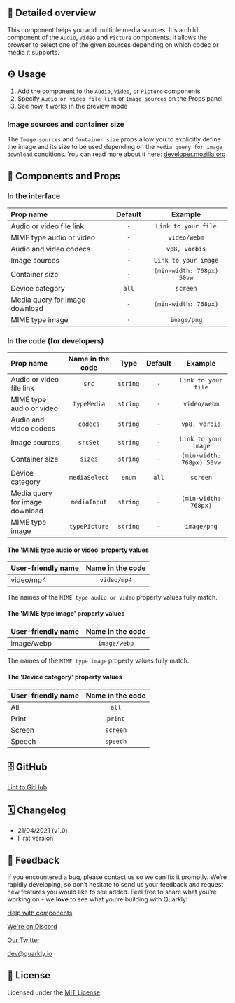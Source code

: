 ## 📖 Detailed overview

This component helps you add multiple media sources. It's a child component of the `Audio`, `Video` and `Picture` components. It allows the browser to select one of the given sources depending on which codec or media it supports.

## ⚙️ Usage

1.  Add the component to the `Audio`, `Video`, or `Picture` components
2.  Specify `Audio or video file link` or `Image sources` on the Props panel
3.  See how it works in the preview mode

### Image sources and container size

The `Image sources` and `Container size` props allow you to explicitly define the image and its size to be used depending on the `Media query for image download` conditions. You can read more about it here: [developer.mozilla.org](https://developer.mozilla.org/en-US/docs/Learn/HTML/Multimedia_and_embedding/Responsive_images)

## 🧩 Components and Props

### In the interface

| Prop name                      | Default |          Example          |
| :----------------------------- | :-----: | :-----------------------: |
| Audio or video file link       |   `-`   |    `Link to your file`    |
| MIME type audio or video       |   `-`   |       `video/webm`        |
| Audio and video codecs         |   `-`   |       `vp8, vorbis`       |
| Image sources                  |   `-`   |   `Link to your image`    |
| Container size                 |   `-`   | `(min-width: 768px) 50vw` |
| Device category                |  `all`  |         `screen`          |
| Media query for image download |   `-`   |   `(min-width: 768px)`    |
| MIME type image                |   `-`   |        `image/png`        |

### In the code (for developers)

| Prop name                      | Name in the code |   Type   | Default |          Example          |
| :----------------------------- | :--------------: | :------: | :-----: | :-----------------------: |
| Audio or video file link       |      `src`       | `string` |   `-`   |    `Link to your file`    |
| MIME type audio or video       |   `typeMedia`    | `string` |   `-`   |       `video/webm`        |
| Audio and video codecs         |     `codecs`     | `string` |   `-`   |       `vp8, vorbis`       |
| Image sources                  |     `srcSet`     | `string` |   `-`   |   `Link to your image`    |
| Container size                 |     `sizes`      | `string` |   `-`   | `(min-width: 768px) 50vw` |
| Device category                |  `mediaSelect`   |  `enum`  |  `all`  |         `screen`          |
| Media query for image download |   `mediaInput`   | `string` |   `-`   |   `(min-width: 768px)`    |
| MIME type image                |  `typePicture`   | `string` |   `-`   |        `image/png`        |

#### The 'MIME type audio or video' property values

| User-friendly name | Name in the code |
| :----------------- | :--------------: |
| video/mp4          |   `video/mp4`    |

The names of the `MIME type audio or video` property values fully match.

#### The 'MIME type image' property values

| User-friendly name | Name in the code |
| :----------------- | :--------------: |
| image/webp         |   `image/webp`   |

The names of the `MIME type image` property values fully match.

#### The 'Device category' property values

| User-friendly name | Name in the code |
| :----------------- | :--------------: |
| All                |      `all`       |
| Print              |     `print`      |
| Screen             |     `screen`     |
| Speech             |     `speech`     |

## 🗄 GitHub

[Lint to GitHub](https://github.com/quarkly/community-kit/blob/master/src/Source.js)

## 🗓 Changelog

-   21/04/2021 (v1.0)
-   First version

## 📮 Feedback

If you encountered a bug, please contact us so we can fix it promptly. We’re rapidly developing, so don’t hesitate to send us your feedback and request new features you would like to see added. Feel free to share what you’re working on - we **love** to see what you’re building with Quarkly!

[Help with components](https://community.quarkly.io/c/requests/11)

[We're on Discord](https://discord.gg/SuF9vCMJGW)

[Our Twitter](https://twitter.com/quarklyapp)

[dev@quarkly.io](mailto:dev@quarkly.io)

## 📝 License

Licensed under the [MIT License](./LICENSE).
